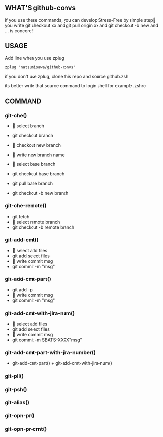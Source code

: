 ## WHAT'S github-convs
if you use these commands, you can develop Stress-Free by simple step💪
you write git checkout xx and git pull origin xx and git checkout -b new and ... is concore!!

## USAGE
Add line when you use zplug
```.zshrc
zplug "natsumisawa/github-convs"
```

if you don't use zplug, clone this repo and source github.zsh

its better write that source command to login shell for example .zshrc

## COMMAND
### git-che()
- 📝 select branch
- git checkout branch

- 📝 checkout new branch
- 📝 write new branch name
- 📝 select base branch
- git checkout base branch
- git pull base branch
- git checkout -b new branch

### git-che-remote()
- git fetch
- 📝 select remote branch
- git checkout -b remote branch

### git-add-cmt()
- 📝 select add files
- git add select files
- 📝 write commit msg
- git commit -m "msg"

### git-add-cmt-part()
- git add -p
- 📝 write commit msg
- git commit -m "msg"

### git-add-cmt-with-jira-num()
- 📝 select add files
- git add select files
- 📝 write commit msg
- git commit -m SBATS-XXXX"msg"

### git-add-cmt-part-with-jira-number()
- git-add-cmt-part() + git-add-cmt-with-jira-num()

### git-pll()

### git-psh()

### git-alias()

### git-opn-pr()

### git-opn-pr-crnt()
